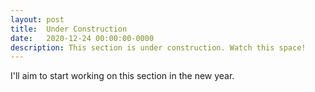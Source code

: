 ```yaml
---
layout: post
title:  Under Construction
date:   2020-12-24 00:00:00-0000
description: This section is under construction. Watch this space!
---
```


I'll aim to start working on this section in the new year. 
